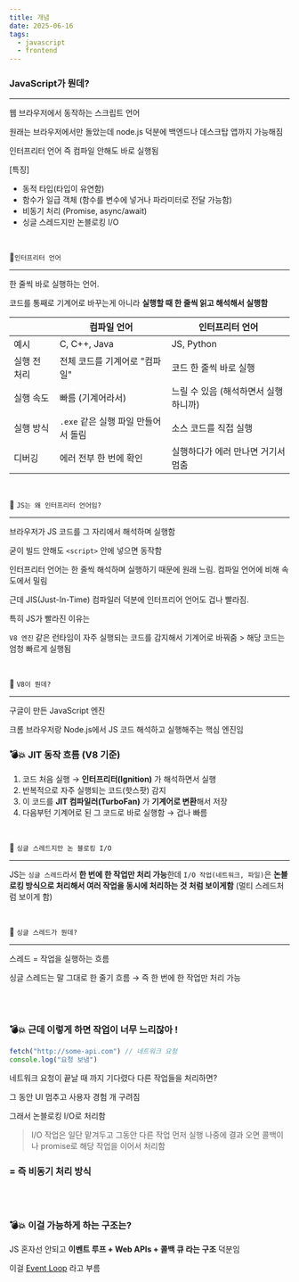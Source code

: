 ```yaml
---
title: 개념
date: 2025-06-16
tags:
  - javascript
  - frontend
---
```


### JavaScript가 뭔데?

---

웹 브라우저에서 동작하는 스크립트 언어

원래는 브라우저에서만 돌았는데 node.js 덕분에 백엔드나 데스크탑 앱까지 가능해짐

인터프리터 언어 즉 컴파일 안해도 바로 실행됨

[특징]

- 동적 타입(타입이 유연함)
- 함수가 일급 객체 (함수를 변수에 넣거나 파라미터로 전달 가능함)
- 비동기 처리 (Promise, async/await)
- 싱글 스레드지만 논블로킹 I/O

<br />

📌`인터프리터 언어`

---

한 줄씩 바로 실행하는 언어.

코드를 통째로 기계어로 바꾸는게 아니라 **실행할 때 한 줄씩 읽고 해석해서 실행함**

|  | 컴파일 언어 | 인터프리터 언어 |
| --- | --- | --- |
| 예시 | C, C++, Java | JS, Python |
| 실행 전 처리 | 전체 코드를 기계어로 "컴파일" | 코드 한 줄씩 바로 실행 |
| 실행 속도 | 빠름 (기계어라서) | 느릴 수 있음 (해석하면서 실행하니까) |
| 실행 방식 | `.exe` 같은 실행 파일 만들어서 돌림 | 소스 코드를 직접 실행 |
| 디버깅 | 에러 전부 한 번에 확인 | 실행하다가 에러 만나면 거기서 멈춤 |

<br />

🎃 `JS는 왜 인터프리터 언어임?`

---

브라우저가 JS 코드를 그 자리에서 해석하며 실행함

굳이 빌드 안해도 `<script>` 안에 넣으면 동작함

인터프리터 언어는 한 줄씩 해석하며 실행하기 때문에 원래 느림. 컴파일 언어에 비해 속도에서 밀림

근데 JIS(Just-In-Time) 컴파일러 덕분에 인터프리어 언어도 겁나 빨라짐.

특히 JS가 빨라진 이유는

`V8 엔진` 같은 런타임이 자주 실행되는 코드를 감지해서 기계어로 바꿔줌 > 해당 코드는 엄청 빠르게 실행됨

<br />


🎃 `V8이 뭔데?`

---

구글이 만든 JavaScript 엔진

크롬 브라우저랑 Node.js에서 JS 코드 해석하고 실행해주는 핵심 엔진임

### 💣💥 JIT 동작 흐름 (V8 기준)

1. 코드 처음 실행 → **인터프리터(Ignition)** 가 해석하면서 실행
2. 반복적으로 자주 실행되는 코드(핫스팟) 감지
3. 이 코드를 **JIT 컴파일러(TurboFan)** 가 **기계어로 변환**해서 저장
4. 다음부턴 기계어로 된 그 코드로 바로 실행함 → 겁나 빠름

<br />


📌 `싱글 스레드지만 논 블로킹 I/O`

---

JS는 `싱글 스레드`라서 **한 번에 한 작업만 처리 가능**한데 `I/O 작업(네트워크, 파일)`은 **논블로킹 방식으로 처리해서 여러 작업을 동시에 처리하는 것 처럼 보이게함** (멀티 스레드처럼 보이게 함)

<br />

🎃 `싱글 스레드가 뭔데?`

---

스레드 = 작업을 실행하는 흐름

싱글 스레드는 말 그대로 한 줄기 흐름 → 즉 한 번에 한 작업만 처리 가능

<br />
<br />


### 💣💥 근데 이렇게 하면 작업이 너무 느리잖아 !

```jsx
fetch("http://some-api.com") // 네트워크 요청
console.log("요청 보냄")
```

네트워크 요청이 끝날 때 까지 기다렸다 다른 작업들을 처리하면?

그 동안 UI 멈추고 사용자 경험 개 구려짐

그래서 논블로킹 I/O로 처리함

> I/O 작업은 일단 맡겨두고 그동안 다른 작업 먼저 실행
나중에 결과 오면 콜백이나 promise로 해당 작업을 이어서 처리함
>

### = 즉 **비동기 처리 방식**

<br />
<br />


### 💣💥 이걸 가능하게 하는 구조는?

JS 혼자선 안되고 **이벤트 루프 + Web APIs + 콜백 큐 라는 구조** 덕분임

이걸 [Event Loop](https://velog.io/@doeezy/javascript-Event-Loop) 라고 부름
